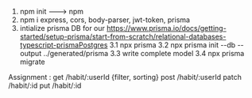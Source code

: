 1. npm init ---> npm
2. npm i express, cors, body-parser, jwt-token, prisma
3. intialize prisma DB for our https://www.prisma.io/docs/getting-started/setup-prisma/start-from-scratch/relational-databases-typescript-prismaPostgres
    3.1 npx prisma
    3.2 npx prisma init --db --output ../generated/prisma 
    3.3 write complete model
    3.4 npx prisma migrate


Assignment : 
get /habit/:userId {filter, sorting}
post /habit/:userId
patch /habit/:id
put /habit/:id
